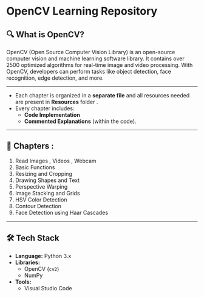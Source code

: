 # OpenCV Learning Repository 

## 🔍 What is OpenCV?

OpenCV (Open Source Computer Vision Library) is an open-source computer vision and machine learning software library. It contains over 2500 optimized algorithms for real-time image and video processing. With OpenCV, developers can perform tasks like object detection, face recognition, edge detection, and more.

---

- Each chapter is organized in a **separate file** and all resources needed are present in **Resources** folder .
- Every chapter includes:
  -  **Code Implementation**
  -  **Commented Explanations** (within the code).

---

## 📂 Chapters :

1. Read Images , Videos , Webcam
2. Basic Functions
3. Resizing and Cropping
4. Drawing Shapes and Text
5. Perspective Warping
6. Image Stacking and Grids
7. HSV Color Detection
8. Contour Detection
9. Face Detection using Haar Cascades

---

## 🛠️ Tech Stack

- **Language:** Python 3.x
- **Libraries:** 
  - OpenCV (`cv2`)
  - NumPy
- **Tools:**
  - Visual Studio Code


